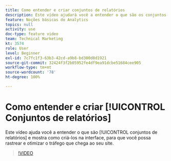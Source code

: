 ```yaml
---
title: Como entender e criar conjuntos de relatórios
description: Este vídeo ajudará você a entender o que são os conjuntos de relatórios e mostrará como criá-los na interface, para que você possa rastrear e otimizar as pessoas que acessam o seu site.
feature: Noções básicas do Analytics
topics: null
activity: use
doc-type: feature video
team: Technical Marketing
kt: 3574
role: User
level: Beginner
exl-id: 7c7fc1f3-63b3-42cd-a9b8-bd300d8d1921
source-git-commit: 32424f3f2b05952fe4df9ea91dcbe51684cee905
workflow-type: tm+mt
source-wordcount: '78'
ht-degree: 100%

---
```


# Como entender e criar [!UICONTROL Conjuntos de relatórios]

Este vídeo ajuda você a entender o que são [!UICONTROL conjuntos de relatórios] e mostra como criá-los na interface, para que você possa rastrear e otimizar o tráfego que chega ao seu site.

>[!VIDEO](https://video.tv.adobe.com/v/28773/?quality=12)
